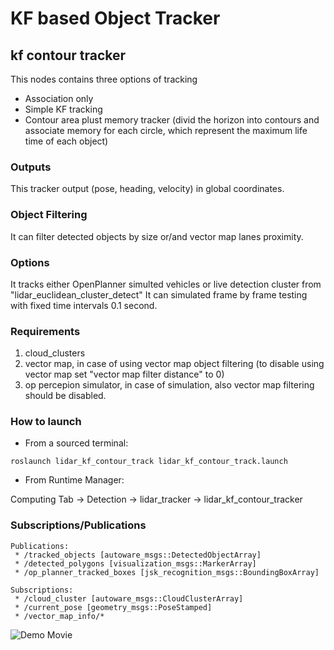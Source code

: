 # KF based Object Tracker  

## kf contour tracker 

This nodes contains three options of tracking 
- Association only 
- Simple KF tracking
- Contour area plust memory tracker (divid the horizon into contours and associate memory for each circle, which represent the maximum life time of each object) 

### Outputs
This tracker output (pose, heading, velocity) in global coordinates. 

### Object Filtering 
It can filter detected objects by size or/and vector map lanes proximity.

### Options
It tracks either OpenPlanner simulted vehicles or live detection cluster from  	"lidar_euclidean_cluster_detect" 
It can simulated frame by frame testing with fixed time intervals 0.1 second. 

### Requirements

1. cloud_clusters 
1. vector map, in case of using vector map object filtering (to disable using vector map set "vector map filter distance" to 0)
1. op percepion simulator, in case of simulation, also vector map filtering should be disabled. 

### How to launch

* From a sourced terminal:

`roslaunch lidar_kf_contour_track lidar_kf_contour_track.launch`

* From Runtime Manager:

Computing Tab -> Detection -> lidar_tracker -> lidar_kf_contour_tracker

### Subscriptions/Publications


```
Publications: 
 * /tracked_objects [autoware_msgs::DetectedObjectArray]
 * /detected_polygons [visualization_msgs::MarkerArray]
 * /op_planner_tracked_boxes [jsk_recognition_msgs::BoundingBoxArray]

Subscriptions: 
 * /cloud_cluster [autoware_msgs::CloudClusterArray]
 * /current_pose [geometry_msgs::PoseStamped]
 * /vector_map_info/* 
```

![Demo Movie](https://youtu.be/BS5nLtBsXPE)
